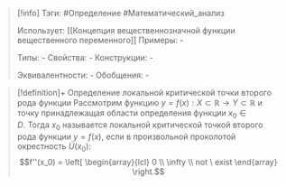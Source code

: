 > [!info]
> Тэги: #Определение #Математический_анализ  
> 
> Использует: [[Концепция вещественнозначной функции вещественного переменного]]
> Примеры: *-*
> 
> Типы: *-*
> Свойства: *-*
> Конструкции: *-*
> 
> Эквивалентности: *-*
> Обобщения: *-*

> [!definition]+ Определение локальной критической точки второго рода функции 
> Рассмотрим функцию $y = f(x):X \subset \mathbb{R}\rightarrow Y \subset \mathbb{R}$ и точку принадлежащая области определения функции $x_0 \in D$. Тогда $x_{0}$ называется локальной критической точкой второго рода функции ${\displaystyle y=f(x),}$ если в произвольной проколотой окрестность ${\displaystyle {\dot {U}}(x_{0})}$: $$f''(x_0) = \left[ \begin{array}{lcl} 0 \\ \infty \\ not \ exist  \end{array} \right.$$
